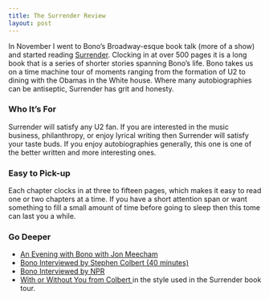 ```yaml
---
title: The Surrender Review
layout: post
---
```

In November I went to Bono’s Broadway-esque book talk (more of a show) and started reading [Surrender](https://amzn.to/3J74lP9). Clocking in at over 500 pages it is a long book that is a series of shorter stories spanning Bono’s life. Bono takes us on a time machine tour of moments ranging from the formation of U2 to dining with the Obamas in the White house. Where many autobiographies can be antiseptic, Surrender has grit and honesty. 

### Who It’s For
Surrender will satisfy any U2 fan. If you are interested in the music business, philanthropy, or enjoy lyrical writing then Surrender will satisfy your taste buds. If you enjoy autobiographies generally, this one is one of the better written and more interesting ones.

### Easy to Pick-up
Each chapter clocks in at three to fifteen pages, which makes it easy to read one or two chapters at a time. If you have a short attention span or want something to fill a small amount of time before going to sleep then this tome can last  you a while.

### Go Deeper
* [An Evening with Bono with Jon Meecham](https://www.youtube.com/watch?v=tO0bnQftMlA)
* [Bono Interviewed by Stephen Colbert (40 minutes)](https://www.youtube.com/watch?v=aqg-wrOL8xQ)
* [Bono Interviewed by NPR](https://www.youtube.com/watch?v=JhkamXR0esU&t=19s)
* [With or Without You from Colbert ](https://www.youtube.com/watch?v=krnqcfkzFPA)in the style used in the Surrender book tour.